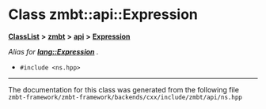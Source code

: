 

# Class zmbt::api::Expression



[**ClassList**](annotated.md) **>** [**zmbt**](namespacezmbt.md) **>** [**api**](namespacezmbt_1_1api.md) **>** [**Expression**](classzmbt_1_1api_1_1Expression.md)



_Alias for_ [_**lang::Expression**_](classzmbt_1_1lang_1_1Expression.md) _._

* `#include <ns.hpp>`


































































------------------------------
The documentation for this class was generated from the following file `zmbt-framework/zmbt-framework/backends/cxx/include/zmbt/api/ns.hpp`

